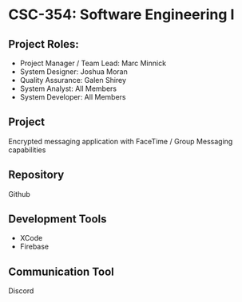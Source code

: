# CSC-354: Software Engineering I
## Project Roles:
- Project Manager / Team Lead: Marc Minnick
- System Designer: Joshua Moran
- Quality Assurance: Galen Shirey
- System Analyst: All Members
- System Developer: All Members

## Project
Encrypted messaging application with FaceTime / Group Messaging capabilities

## Repository
Github

## Development Tools
- XCode
- Firebase

## Communication Tool
Discord
